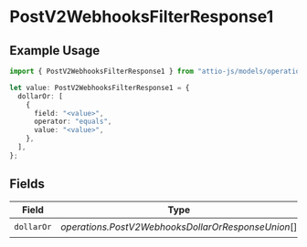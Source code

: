 # PostV2WebhooksFilterResponse1

## Example Usage

```typescript
import { PostV2WebhooksFilterResponse1 } from "attio-js/models/operations/postv2webhooks.js";

let value: PostV2WebhooksFilterResponse1 = {
  dollarOr: [
    {
      field: "<value>",
      operator: "equals",
      value: "<value>",
    },
  ],
};
```

## Fields

| Field                                              | Type                                               | Required                                           | Description                                        |
| -------------------------------------------------- | -------------------------------------------------- | -------------------------------------------------- | -------------------------------------------------- |
| `dollarOr`                                         | *operations.PostV2WebhooksDollarOrResponseUnion*[] | :heavy_check_mark:                                 | N/A                                                |